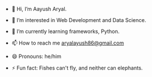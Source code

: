 - 👋 Hi, I’m Aayush Aryal.
- 👀 I’m interested in Web Development and Data Science.
- 🌱 I’m currently learning frameworks, Python.

- 📫 How to reach me aryalayush86@gmail.com
- 😄 Pronouns: he/him
- ⚡ Fun fact: Fishes can't fly, and neither can elephants.

<!---
aaayusharyal/aaayusharyal is a ✨ special ✨ repository because its `README.md` (this file) appears on your GitHub profile.
You can click the Preview link to take a look at your changes.
--->
